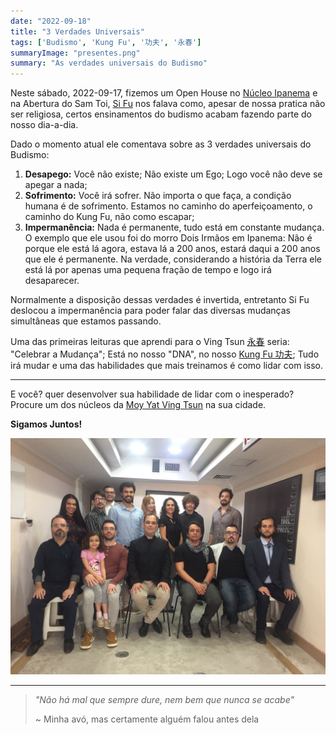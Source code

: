 ```yaml
---
date: "2022-09-18"
title: "3 Verdades Universais"
tags: ['Budismo', 'Kung Fu', '功夫', '永春']
summaryImage: "presentes.png"
summary: "As verdades universais do Budismo"
---
```


Neste sábado, 2022-09-17, fizemos um Open House no [Núcleo Ipanema](http://www.myvt-rio.org/ipanema.php) e na Abertura do Sam Toi, [Si Fu](http://mestrejuliocamacho.com "Mestre Julio Camacho") nos falava como, apesar de nossa pratica não ser religiosa, certos ensinamentos do budismo acabam fazendo parte do nosso dia-a-dia.

Dado o momento atual ele comentava sobre as 3 verdades universais do Budismo:

1. **Desapego:** Você não existe; Não existe um Ego; Logo você não deve se apegar a nada;
2. **Sofrimento:** Você irá sofrer. Não importa o que faça, a condição humana é de sofrimento. Estamos no caminho do aperfeiçoamento, o caminho do Kung Fu, não como escapar;
3. **Impermanência:** Nada é permanente, tudo está em constante mudança. O exemplo que ele usou foi do morro Dois Irmãos em Ipanema: Não é porque ele está lá agora, estava lá a 200 anos, estará daqui a 200 anos que ele é permanente. Na verdade, considerando a história da Terra ele está lá por apenas uma pequena fração de tempo e logo irá desaparecer.

Normalmente a disposição dessas verdades é invertida, entretanto Si Fu deslocou a impermanência para poder falar das diversas mudanças simultâneas que estamos passando.

Uma das primeiras leituras que aprendi para o Ving Tsun [永春](https://www.mdbg.net/chinese/dictionary?page=chardict&cdcanoce=0&cdqchi=%E6%B0%B8%E6%98%A5) seria: "Celebrar a Mudança"; Está no nosso "DNA", no nosso [Kung Fu 功夫](../etimologia-kung-fu); Tudo irá mudar e uma das habilidades que mais treinamos é como lidar com isso.

***

E você? quer desenvolver sua habilidade de lidar com o inesperado? Procure um dos núcleos da [Moy Yat Ving Tsun](http://www.myvt-rio.org/) na sua cidade. 

**Sigamos Juntos!**

![Foto Oficial | Autora: Mayara Galvão ](./foto-oficial.jpg "Foto Oficial | Autora: Mayara Galvão")

***

> *"Não há mal que sempre dure, nem bem que nunca se acabe"*
>
> ~ Minha avó, mas certamente alguém falou antes dela
